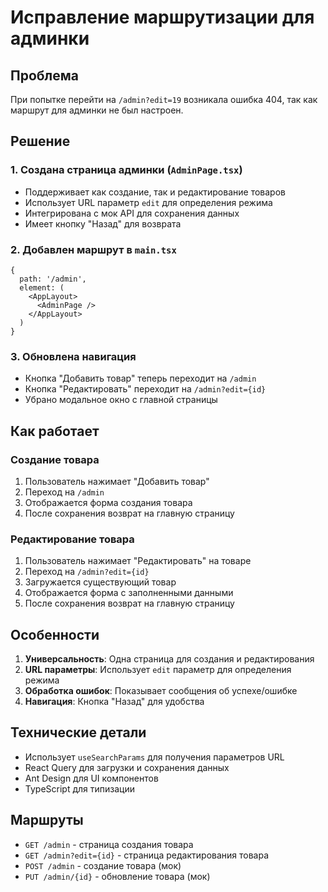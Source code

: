 # Исправление маршрутизации для админки

## Проблема
При попытке перейти на `/admin?edit=19` возникала ошибка 404, так как маршрут для админки не был настроен.

## Решение

### 1. Создана страница админки (`AdminPage.tsx`)
- Поддерживает как создание, так и редактирование товаров
- Использует URL параметр `edit` для определения режима
- Интегрирована с мок API для сохранения данных
- Имеет кнопку "Назад" для возврата

### 2. Добавлен маршрут в `main.tsx`
```tsx
{ 
  path: '/admin', 
  element: (
    <AppLayout>
      <AdminPage />
    </AppLayout>
  ) 
}
```

### 3. Обновлена навигация
- Кнопка "Добавить товар" теперь переходит на `/admin`
- Кнопка "Редактировать" переходит на `/admin?edit={id}`
- Убрано модальное окно с главной страницы

## Как работает

### Создание товара
1. Пользователь нажимает "Добавить товар"
2. Переход на `/admin`
3. Отображается форма создания товара
4. После сохранения возврат на главную страницу

### Редактирование товара
1. Пользователь нажимает "Редактировать" на товаре
2. Переход на `/admin?edit={id}`
3. Загружается существующий товар
4. Отображается форма с заполненными данными
5. После сохранения возврат на главную страницу

## Особенности

1. **Универсальность**: Одна страница для создания и редактирования
2. **URL параметры**: Использует `edit` параметр для определения режима
3. **Обработка ошибок**: Показывает сообщения об успехе/ошибке
4. **Навигация**: Кнопка "Назад" для удобства

## Технические детали

- Использует `useSearchParams` для получения параметров URL
- React Query для загрузки и сохранения данных
- Ant Design для UI компонентов
- TypeScript для типизации

## Маршруты

- `GET /admin` - страница создания товара
- `GET /admin?edit={id}` - страница редактирования товара
- `POST /admin` - создание товара (мок)
- `PUT /admin/{id}` - обновление товара (мок)
